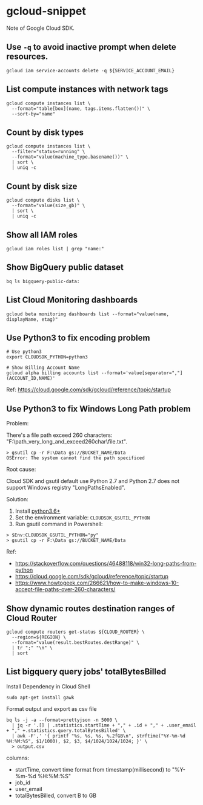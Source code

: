 # gcloud-snippet

Note of Google Cloud SDK.

## Use `-q` to avoid inactive prompt when delete resources.

```
gcloud iam service-accounts delete -q ${SERVICE_ACCOUNT_EMAIL}
```

## List compute instances with network tags

```
gcloud compute instances list \
  --format="table[box](name, tags.items.flatten())" \
  --sort-by="name"
```

## Count by disk types

```
gcloud compute instances list \
  --filter="status=running" \
  --format="value(machine_type.basename())" \
  | sort \
  | uniq -c
```

## Count by disk size

```
gcloud compute disks list \
  --format="value(size_gb)" \
  | sort \
  | uniq -c
```

## Show all IAM roles

```
gcloud iam roles list | grep "name:"
```

## Show BigQuery public dataset

```
bq ls bigquery-public-data:
```

## List Cloud Monitoring dashboards

```
gcloud beta monitoring dashboards list --format="value(name, displayName, etag)"
```

## Use Python3 to fix encoding problem

```
# Use python3
export CLOUDSDK_PYTHON=python3

# Show Billing Account Name
gcloud alpha billing accounts list --format='value[separator=","](ACCOUNT_ID,NAME)'
```

Ref: https://cloud.google.com/sdk/gcloud/reference/topic/startup

## Use Python3 to fix Windows Long Path problem

Problem:

There's a file path exceed 260 characters: "F:\path_very_long_and_exceed260char\file.txt".

```
> gsutil cp -r F:\Data gs://BUCKET_NAME/Data
OSError: The system cannot find the path specificed
```

Root cause:

Cloud SDK and gsutil default use Python 2.7 and Python 2.7 does not support Windows registry "LongPathsEnabled".

Solution:
1. Install [python3.6+](https://www.python.org/downloads/windows/)
2. Set the environment variable: `CLOUDSDK_GSUTIL_PYTHON`
3. Run gsutil command in Powershell:
```
> $Env:CLOUDSDK_GSUTIL_PYTHON="py"
> gsutil cp -r F:\Data gs://BUCKET_NAME/Data
```

Ref: 
- https://stackoverflow.com/questions/46488118/win32-long-paths-from-python
- https://cloud.google.com/sdk/gcloud/reference/topic/startup
- https://www.howtogeek.com/266621/how-to-make-windows-10-accept-file-paths-over-260-characters/

## Show dynamic routes destination ranges of Cloud Router

```
gcloud compute routers get-status ${CLOUD_ROUTER} \
  --region=${REGION} \
  --format="value(result.bestRoutes.destRange)" \
  | tr ";" "\n" \
  | sort
```

## List bigquery query jobs' totalBytesBilled

Install Dependency in Cloud Shell

```
sudo apt-get install gawk
```

Format output and export as csv file

```
bq ls -j -a --format=prettyjson -n 5000 \
  | jq -r '.[] | .statistics.startTime + "," + .id + "," + .user_email + "," +.statistics.query.totalBytesBilled' \
  | awk -F',' '{ printf "%s, %s, %s, %.2fGB\n", strftime("%Y-%m-%d %H:%M:%S", $1/1000), $2, $3, $4/1024/1024/1024; }' \
  > output.csv
```

columns:
- startTime, convert time format from timestamp(millisecond) to "%Y-%m-%d %H:%M:%S"
- job_id
- user_email
- totalBytesBilled, convert B to GB
